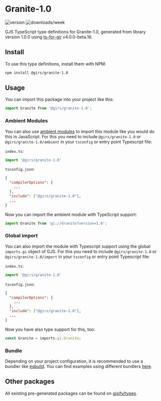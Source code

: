 
# Granite-1.0

![version](https://img.shields.io/npm/v/@girs/granite-1.0)
![downloads/week](https://img.shields.io/npm/dw/@girs/granite-1.0)


GJS TypeScript type definitions for Granite-1.0, generated from library version 1.0.0 using [ts-for-gir](https://github.com/gjsify/ts-for-gir) v4.0.0-beta.16.


## Install

To use this type definitions, install them with NPM:
```bash
npm install @girs/granite-1.0
```

## Usage

You can import this package into your project like this:
```ts
import Granite from '@girs/granite-1.0';
```

### Ambient Modules

You can also use [ambient modules](https://github.com/gjsify/ts-for-gir/tree/main/packages/cli#ambient-modules) to import this module like you would do this in JavaScript.
For this you need to include `@girs/granite-1.0` or `@girs/granite-1.0/ambient` in your `tsconfig` or entry point Typescript file:

`index.ts`:
```ts
import '@girs/granite-1.0'
```

`tsconfig.json`:
```json
{
  "compilerOptions": {
    ...
  },
  "include": ["@girs/granite-1.0"],
  ...
}
```

Now you can import the ambient module with TypeScript support: 

```ts
import Granite from 'gi://Granite?version=1.0';
```

### Global import

You can also import the module with Typescript support using the global `imports.gi` object of GJS.
For this you need to include `@girs/granite-1.0` or `@girs/granite-1.0/import` in your `tsconfig` or entry point Typescript file:

`index.ts`:
```ts
import '@girs/granite-1.0'
```

`tsconfig.json`:
```json
{
  "compilerOptions": {
    ...
  },
  "include": ["@girs/granite-1.0"],
  ...
}
```

Now you have also type support for this, too:

```ts
const Granite = imports.gi.Granite;
```

### Bundle

Depending on your project configuration, it is recommended to use a bundler like [esbuild](https://esbuild.github.io/). You can find examples using different bundlers [here](https://github.com/gjsify/ts-for-gir/tree/main/examples).

## Other packages

All existing pre-generated packages can be found on [gjsify/types](https://github.com/gjsify/types).

